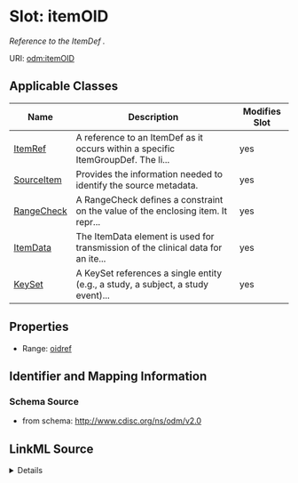 # Slot: itemOID


_Reference to the ItemDef ._



URI: [odm:itemOID](http://www.cdisc.org/ns/odm/v2.0/itemOID)



<!-- no inheritance hierarchy -->




## Applicable Classes

| Name | Description | Modifies Slot |
| --- | --- | --- |
[ItemRef](ItemRef.md) | A reference to an ItemDef as it occurs within a specific ItemGroupDef. The li... |  yes  |
[SourceItem](SourceItem.md) | Provides the information needed to identify the source metadata. |  yes  |
[RangeCheck](RangeCheck.md) | A RangeCheck defines a constraint on the value of the enclosing item. It repr... |  yes  |
[ItemData](ItemData.md) | The ItemData element is used for transmission of the clinical data for an ite... |  yes  |
[KeySet](KeySet.md) | A KeySet references a single entity (e.g., a study, a subject, a study event)... |  yes  |







## Properties

* Range: [oidref](oidref.md)





## Identifier and Mapping Information







### Schema Source


* from schema: http://www.cdisc.org/ns/odm/v2.0




## LinkML Source

<details>
```yaml
name: itemOID
description: Reference to the ItemDef .
from_schema: http://www.cdisc.org/ns/odm/v2.0
rank: 1000
alias: itemOID
domain_of:
- ItemRef
- SourceItem
- RangeCheck
- ItemData
- KeySet
range: oidref

```
</details>